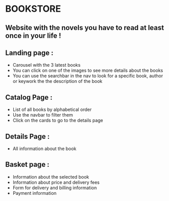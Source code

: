 # BOOKSTORE

## Website with the novels you have to read at least once in your life !

## Landing page :
- Carousel with the 3 latest books
- You can click on one of the images to see more details about the books
- You can use the searchbar in the nav to look for a specific book, author or keywork the the description of the book

## Catalog Page :
- List of all books by alphabetical order
- Use the navbar to filter them
- Click on the cards to go to the details page

## Details Page :
- All information about the book

## Basket page :
- Information about the selected book 
- Information about price and delivery fees
- Form for delivery and billing information
- Payment information
